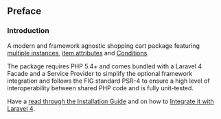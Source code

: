 ## Preface

### Introduction

A modern and framework agnostic shopping cart package featuring [multiple instances](#instances), [item attributes](#attributes) and [Conditions](https://www.cartalyst.com/manual/conditions).

The package requires PHP 5.4+ and comes bundled with a Laravel 4 Facade and a Service Provider to simplify the optional framework integration and follows the FIG standard PSR-4 to ensure a high level of interoperability between shared PHP code and is fully unit-tested.

Have a [read through the Installation Guide](#installation) and on how to [Integrate it with Laravel 4](#laravel-4).
